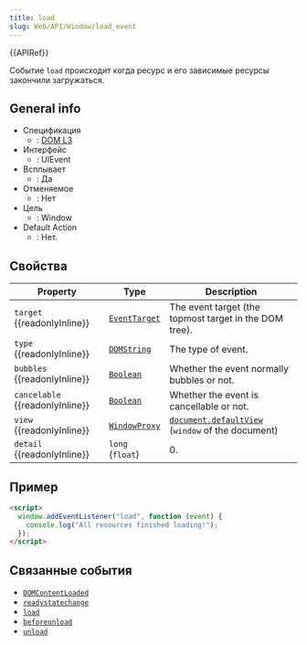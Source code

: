 ```yaml
---
title: load
slug: Web/API/Window/load_event
---
```


{{APIRef}}

Событие `load` происходит когда ресурс и его зависимые ресурсы закончили загружаться.

## General info

- Спецификация
  - : [DOM L3](https://www.w3.org/TR/DOM-Level-3-Events/#event-type-load)
- Интерфейс
  - : UIEvent
- Всплывает
  - : Да
- Отменяемое
  - : Нет
- Цель
  - : Window
- Default Action
  - : Нет.

## Свойства

| Property                        | Type                                          | Description                                                                                |
| ------------------------------- | --------------------------------------------- | ------------------------------------------------------------------------------------------ |
| `target` {{readonlyInline}}     | [`EventTarget`](/ru/docs/Web/API/EventTarget) | The event target (the topmost target in the DOM tree).                                     |
| `type` {{readonlyInline}}       | [`DOMString`](/ru/docs/Web/API/DOMString)     | The type of event.                                                                         |
| `bubbles` {{readonlyInline}}    | [`Boolean`](/ru/docs/Web/JavaScript/Reference/Global_Objects/Boolean)         | Whether the event normally bubbles or not.                                                 |
| `cancelable` {{readonlyInline}} | [`Boolean`](/ru/docs/Web/JavaScript/Reference/Global_Objects/Boolean)         | Whether the event is cancellable or not.                                                   |
| `view` {{readonlyInline}}       | [`WindowProxy`](/ru/docs/Web/API/WindowProxy) | [`document.defaultView`](/ru/docs/Web/API/Document/defaultView) (`window` of the document) |
| `detail` {{readonlyInline}}     | `long` (`float`)                              | 0.                                                                                         |

## Пример

```html
<script>
  window.addEventListener("load", function (event) {
    console.log("All resources finished loading!");
  });
</script>
```

## Связанные события

- [`DOMContentLoaded`](/ru/docs/Web/API/Document/DOMContentLoaded_event)
- [`readystatechange`](/ru/docs/Web/API/Document/readystatechange_event)
- [`load`](/ru/docs/Web/API/Window/load_event)
- [`beforeunload`](/ru/docs/Web/API/Window/beforeunload_event)
- [`unload`](/ru/docs/Web/API/Window/unload_event)
